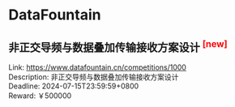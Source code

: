 # DataFountain



## 非正交导频与数据叠加传输接收方案设计 <sup style="color:red">[new]<sup>  

Link: https://www.datafountain.cn/competitions/1000  
Description: 非正交导频与数据叠加传输接收方案设计  
Deadline: 2024-07-15T23:59:59+0800  
Reward: ￥500000  

